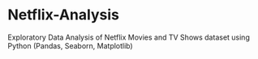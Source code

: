 # Netflix-Analysis
Exploratory Data Analysis of Netflix Movies and TV Shows dataset using Python (Pandas, Seaborn, Matplotlib)

